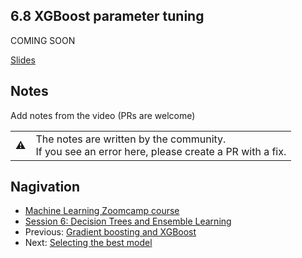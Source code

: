 
## 6.8 XGBoost parameter tuning


COMING SOON 

[Slides](https://www.slideshare.net/AlexeyGrigorev/ml-zoomcamp-6-decision-trees-and-ensemble-learning)


## Notes

Add notes from the video (PRs are welcome)


<table>
   <tr>
      <td>⚠️</td>
      <td>
         The notes are written by the community. <br>
         If you see an error here, please create a PR with a fix.
      </td>
   </tr>
</table>


## Nagivation

* [Machine Learning Zoomcamp course](../)
* [Session 6: Decision Trees and Ensemble Learning](./)
* Previous: [Gradient boosting and XGBoost](07-boosting.md)
* Next: [Selecting the best model](09-final-model.md)
